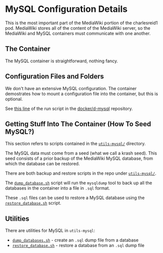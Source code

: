 # MySQL Configuration Details

This is the most important part of the MediaWiki
portion of the charlesreid1 pod. MediaWiki stores
all of the content of the MediaWiki server,
so the MediaWiki and MySQL containers must 
communicate with one another.

## The Container

The MySQL container is straightforward, 
nothing fancy.

## Configuration Files and Folders

We don't have an extensive MySQL configuration.
The container demostrates how to mount a configuration
file into the container, but this is optional.

See [this line](https://git.charlesreid1.com/docker/d-mysql/src/branch/master/run_super_mysql.sh#L17)
of the run script in the [docker/d-mysql](https://git.charlesreid1.com/docker/d-mysql)
repository.

## Getting Stuff Into The Container (How To Seed MySQL?)

This section refers to scripts contained in 
the [`utils-mysql/`](https://git.charlesreid1.com/docker/pod-charlesreid1/src/branch/master/utils-mw)
directory.

The MySQL data must come from a seed
(what we call a krash seed). This seed
consists of a prior backup of the MediaWiki
MySQL database, from which the database
can be restored.

There are both backup and restore scripts
in the repo under [`utils-mysql/`](https://git.charlesreid1.com/docker/pod-charlesreid1/src/branch/master/utils-mysql).

The [`dump_database.sh`](https://git.charlesreid1.com/docker/pod-charlesreid1/src/branch/master/utils-mysql/dump_database.sh)
script will run the `mysqldump` tool to back up
all the databases in the container into a file 
in `.sql` format.

These `.sql` files can be used to restore a 
MySQL database using the [`restore_database.sh`](https://git.charlesreid1.com/docker/pod-charlesreid1/src/branch/master/utils-mysql/restore_database.sh)
script.


## Utilities

There are utilities for MySQL in `utils-mysql`:

* [`dump_databases.sh`](https://git.charlesreid1.com/docker/pod-charlesreid1/src/branch/master/utils-mysql/dump_database.sh) - create an `.sql` dump file from a database
* [`restore_database.sh`](https://git.charlesreid1.com/docker/pod-charlesreid1/src/branch/master/utils-mysql/restore_database.sh) - restore a database from an `.sql` dump file


